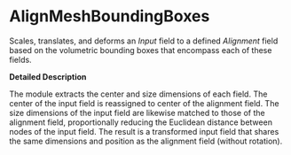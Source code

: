 # AlignMeshBoundingBoxes

Scales, translates, and deforms an *Input* field to a defined *Alignment* field based on the volumetric bounding boxes that encompass each of these fields.

**Detailed Description**

The module extracts the center and size dimensions of each field. The center of the input field is reassigned to center of the alignment field.
The size dimensions of the input field are likewise matched to those of the alignment field, proportionally reducing the Euclidean distance between nodes of the input field.
The result is a transformed input field that shares the same dimensions and position as the alignment field (without rotation).
